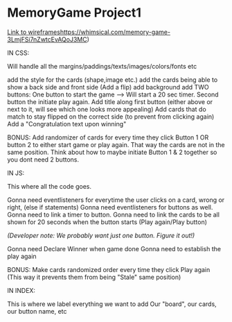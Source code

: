 # MemoryGame Project1
[Link to wireframes](https://whimsical.com/memory-game-3LmjFSi7nZwtcEvAQoJ3MC)https://whimsical.com/memory-game-3LmjFSi7nZwtcEvAQoJ3MC)


IN CSS:

Will handle all the margins/paddings/texts/images/colors/fonts etc

add the style for the cards (shape,image etc.)
add the cards being able to show a back side and front side (Add a flip)
add background
add TWO buttons: One button to start the game --> Will start a 20 sec timer. Second button the initiate play again.
Add title along first button (either above or next to it, will see which one looks more appealing)
Add cards that do match to stay flipped on the correct side (to prevent from clicking again)
Add a "Congratulation text upon winning" 


BONUS: Add randomizer of cards for every time they click Button 1 OR button 2 to either start game or play again. That way the cards are not in the same position.
Think about how to maybe initiate Button 1 & 2 together so you dont need 2 buttons.


IN JS:

This where all the code goes.

Gonna need eventlisteners for everytime the user clicks on a card, wrong or right, (else if statements)
Gonna need eventlisteners for buttons as well.
Gonna need to link a timer to button.
Gonna need to link the cards to be all shown for 20 seconds when the button starts (Play again/Play button)

*(Developer note: We probably want just one button. Figure it out!)*

Gonna need Declare Winner when game done
Gonna need to establish the play again


BONUS: Make cards randomized order every time they click Play again (This way it prevents them from being "Stale" same position)



IN INDEX:

This is where we label everything we want to add
Our "board", our cards, our button name, etc 
